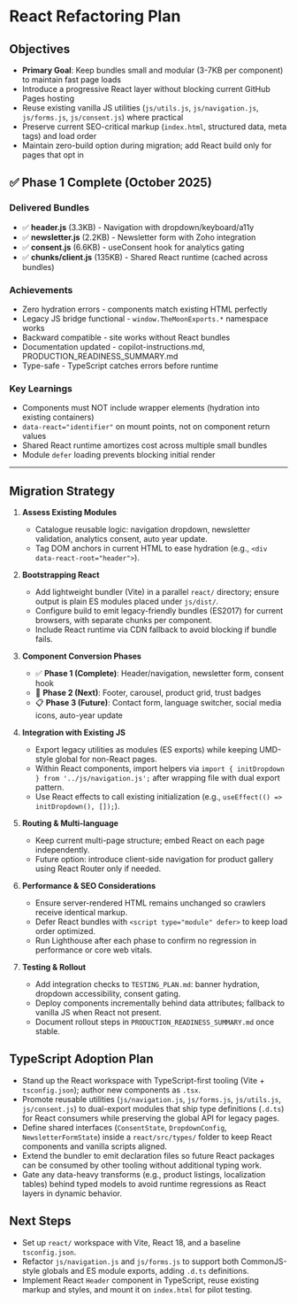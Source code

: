 # React Refactoring Plan

## Objectives
- **Primary Goal**: Keep bundles small and modular (3-7KB per component) to maintain fast page loads
- Introduce a progressive React layer without blocking current GitHub Pages hosting
- Reuse existing vanilla JS utilities (`js/utils.js`, `js/navigation.js`, `js/forms.js`, `js/consent.js`) where practical
- Preserve current SEO-critical markup (`index.html`, structured data, meta tags) and load order
- Maintain zero-build option during migration; add React build only for pages that opt in

## ✅ Phase 1 Complete (October 2025)

### Delivered Bundles
- ✅ **header.js** (3.3KB) - Navigation with dropdown/keyboard/a11y
- ✅ **newsletter.js** (2.2KB) - Newsletter form with Zoho integration  
- ✅ **consent.js** (6.6KB) - useConsent hook for analytics gating
- ✅ **chunks/client.js** (135KB) - Shared React runtime (cached across bundles)

### Achievements
- Zero hydration errors - components match existing HTML perfectly
- Legacy JS bridge functional - `window.TheMoonExports.*` namespace works
- Backward compatible - site works without React bundles
- Documentation updated - copilot-instructions.md, PRODUCTION_READINESS_SUMMARY.md
- Type-safe - TypeScript catches errors before runtime

### Key Learnings
- Components must NOT include wrapper elements (hydration into existing containers)
- `data-react="identifier"` on mount points, not on component return values
- Shared React runtime amortizes cost across multiple small bundles
- Module `defer` loading prevents blocking initial render

---

## Migration Strategy
1. **Assess Existing Modules**
   - Catalogue reusable logic: navigation dropdown, newsletter validation, analytics consent, auto year update.
   - Tag DOM anchors in current HTML to ease hydration (e.g., `<div data-react-root="header">`).

2. **Bootstrapping React**
   - Add lightweight bundler (Vite) in a parallel `react/` directory; ensure output is plain ES modules placed under `js/dist/`.
   - Configure build to emit legacy-friendly bundles (ES2017) for current browsers, with separate chunks per component.
   - Include React runtime via CDN fallback to avoid blocking if bundle fails.

3. **Component Conversion Phases**
   - ✅ **Phase 1 (Complete)**: Header/navigation, newsletter form, consent hook
   - 🔄 **Phase 2 (Next)**: Footer, carousel, product grid, trust badges
   - 📋 **Phase 3 (Future)**: Contact form, language switcher, social media icons, auto-year update

4. **Integration with Existing JS**
   - Export legacy utilities as modules (ES exports) while keeping UMD-style global for non-React pages.
   - Within React components, import helpers via `import { initDropdown } from '../js/navigation.js';` after wrapping file with dual export pattern.
   - Use React effects to call existing initialization (e.g., `useEffect(() => initDropdown(), []);`).

5. **Routing & Multi-language**
   - Keep current multi-page structure; embed React on each page independently.
   - Future option: introduce client-side navigation for product gallery using React Router only if needed.

6. **Performance & SEO Considerations**
   - Ensure server-rendered HTML remains unchanged so crawlers receive identical markup.
   - Defer React bundles with `<script type="module" defer>` to keep load order optimized.
   - Run Lighthouse after each phase to confirm no regression in performance or core web vitals.

7. **Testing & Rollout**
   - Add integration checks to `TESTING_PLAN.md`: banner hydration, dropdown accessibility, consent gating.
   - Deploy components incrementally behind data attributes; fallback to vanilla JS when React not present.
   - Document rollout steps in `PRODUCTION_READINESS_SUMMARY.md` once stable.

## TypeScript Adoption Plan
- Stand up the React workspace with TypeScript-first tooling (Vite + `tsconfig.json`); author new components as `.tsx`.
- Promote reusable utilities (`js/navigation.js`, `js/forms.js`, `js/utils.js`, `js/consent.js`) to dual-export modules that ship type definitions (`.d.ts`) for React consumers while preserving the global API for legacy pages.
- Define shared interfaces (`ConsentState`, `DropdownConfig`, `NewsletterFormState`) inside a `react/src/types/` folder to keep React components and vanilla scripts aligned.
- Extend the bundler to emit declaration files so future React packages can be consumed by other tooling without additional typing work.
- Gate any data-heavy transforms (e.g., product listings, localization tables) behind typed models to avoid runtime regressions as React layers in dynamic behavior.

## Next Steps
- Set up `react/` workspace with Vite, React 18, and a baseline `tsconfig.json`.
- Refactor `js/navigation.js` and `js/forms.js` to support both CommonJS-style globals and ES module exports, adding `.d.ts` definitions.
- Implement React `Header` component in TypeScript, reuse existing markup and styles, and mount it on `index.html` for pilot testing.
